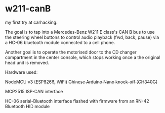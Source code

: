 # w211-canB
my first try at carhacking.

The goal is to tap into a Mercedes-Benz W211 E class's CAN B bus to use the steering wheel buttons to control audio playback (fwd, back, pause) via a HC-06 bluetooth module connected to a cell phone.

Another goal is to operate the motorised door to the CD changer compartment in the center console, which stops working once a the original head unit is removed.

Hardware used:

NodeMCU v3 (ESP8266, WiFi) ~~Chinese Arduino Nano knock-off (CH340G)~~

MCP2515 ISP-CAN interface

HC-06 serial-Bluetooth interface flashed with firmware from an RN-42 Bluetooth HID module
